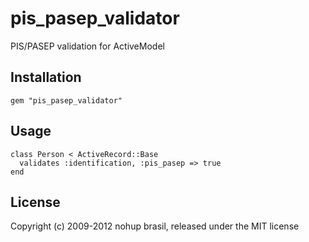 # pis_pasep_validator

PIS/PASEP validation for ActiveModel

## Installation

    gem "pis_pasep_validator"

## Usage

    class Person < ActiveRecord::Base
      validates :identification, :pis_pasep => true
    end

## License

Copyright (c) 2009-2012 nohup brasil, released under the MIT license
